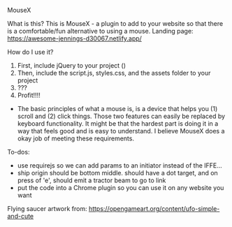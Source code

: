 MouseX

What is this?
  This is MouseX - a plugin to add to your website so that there is a comfortable/fun alternative to using a mouse.
  Landing page: https://awesome-jennings-d30067.netlify.app/

How do I use it?
  1. First, include jQuery to your project ()
  2. Then, include the script.js, styles.css, and the assets folder to your project
  3. ???
  4. Profit!!!!


- The basic principles of what a mouse is, is a device that helps you (1) scroll and (2) click things. Those two features can easily be replaced by keyboard functionality. It might be that the hardest part is doing it in a way that feels good and is easy to understand. I believe MouseX does a okay job of meeting these requirements.



To-dos:
- use requirejs so we can add params to an initiator instead of the IFFE...
- ship origin should be bottom middle. should have a dot target, and on press of 'e', 
  should emit a tractor beam to go to link
- put the code into a Chrome plugin so you can use it on any website you want


Flying saucer artwork from:
https://opengameart.org/content/ufo-simple-and-cute